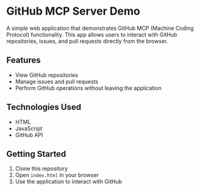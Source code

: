 # GitHub MCP Server Demo

A simple web application that demonstrates GitHub MCP (Machine Coding Protocol) functionality. This app allows users to interact with GitHub repositories, issues, and pull requests directly from the browser.

## Features

- View GitHub repositories
- Manage issues and pull requests
- Perform GitHub operations without leaving the application

## Technologies Used

- HTML
- JavaScript
- GitHub API

## Getting Started

1. Clone this repository
2. Open `index.html` in your browser
3. Use the application to interact with GitHub 